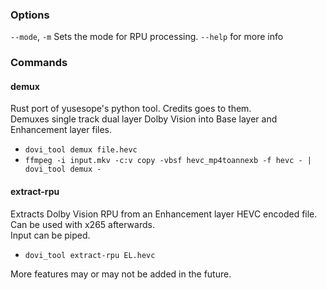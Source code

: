 ### Options
`--mode`, `-m` Sets the mode for RPU processing. `--help` for more info

### Commands

#### demux
Rust port of yusesope's python tool. Credits goes to them.  
Demuxes single track dual layer Dolby Vision into Base layer and Enhancement layer files.

* `dovi_tool demux file.hevc`
* `ffmpeg -i input.mkv -c:v copy -vbsf hevc_mp4toannexb -f hevc - | dovi_tool demux -`

#### extract-rpu
Extracts Dolby Vision RPU from an Enhancement layer HEVC encoded file.  
Can be used with x265 afterwards.  
Input can be piped.

* `dovi_tool extract-rpu EL.hevc`

More features may or may not be added in the future.